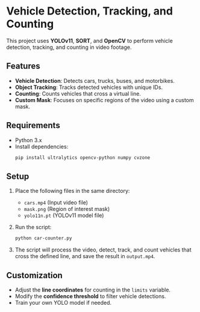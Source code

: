 # Vehicle Detection, Tracking, and Counting

This project uses **YOLOv11**, **SORT**, and **OpenCV** to perform vehicle detection, tracking, and counting in video footage.

## Features

- **Vehicle Detection**: Detects cars, trucks, buses, and motorbikes.
- **Object Tracking**: Tracks detected vehicles with unique IDs.
- **Counting**: Counts vehicles that cross a virtual line.
- **Custom Mask**: Focuses on specific regions of the video using a custom mask.

## Requirements

- Python 3.x
- Install dependencies:
    ```bash
    pip install ultralytics opencv-python numpy cvzone
    ```

## Setup

1. Place the following files in the same directory:
   - `cars.mp4` (Input video file)
   - `mask.png` (Region of interest mask)
   - `yolo11n.pt` (YOLOv11 model file)
   
2. Run the script:
    ```bash
    python car-counter.py
    ```

3. The script will process the video, detect, track, and count vehicles that cross the defined line, and save the result in `output.mp4`.

## Customization

- Adjust the **line coordinates** for counting in the `limits` variable.
- Modify the **confidence threshold** to filter vehicle detections.
- Train your own YOLO model if needed.
